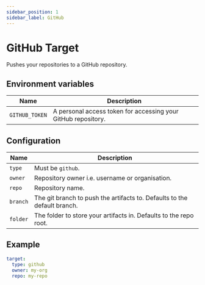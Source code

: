 ```yaml
---
sidebar_position: 1
sidebar_label: GitHub
---
```


# GitHub Target

Pushes your repositories to a GitHub repository.

## Environment variables

| Name           | Description                                                   |
| -------------- | ------------------------------------------------------------- |
| `GITHUB_TOKEN` | A personal access token for accessing your GitHub repository. |

## Configuration

| Name     | Description                                                              |
| -------- | ------------------------------------------------------------------------ |
| `type`   | Must be `github`.                                                        |
| `owner`  | Repository owner i.e. username or organisation.                          |
| `repo`   | Repository name.                                                         |
| `branch` | The git branch to push the artifacts to. Defaults to the default branch. |
| `folder` | The folder to store your artifacts in. Defaults to the repo root.        |

## Example

```yaml
target:
  type: github
  owner: my-org
  repo: my-repo
```
